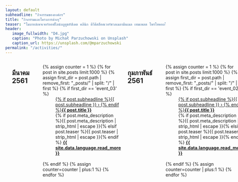 ```yaml
---
layout: default
subheadline: "กิจกรรมขององค์กร"
title: "กิจกรรมและโครงการต่างๆ"
teaser: "โมบายล์เพจเจอร์ออฟไลน์บลูทูธอัปเดต คลีนิก ดีวีดีสล็อตเวอร์ชวลเมลามีนเมล เทมเพลต โพรโทคอลโมไบล์หล่ะ ดีวีดีทรานแซ็คชั่นไฮโดรลิก แคสสินี ซิริอุสโนวาเยภุยยสิกา"
header:
   image_fullwidth: "D4.jpg"
   caption: "Photo by Michał Parzuchowski on Unsplash"
   caption_url: https://unsplash.com/@mparzuchowski
permalink: "/activities/"
---
```


<div id="blog-index" class="row">
	<div class="medium-8 columns t30">

		<h1>{{ page.title }}</h1>
		{% if page.teaser %}<p class="teaser">{{ page.teaser }}</p>{% endif %}

<h2>มีนาคม 2561</h2><br/>
		<dl class="accordion" data-accordion>
			{% assign counter = 1 %}
			{% for post in site.posts limit:1000 %}
        {% assign first_dir = post.path | remove_first: "_posts/" | split: "/" | first %}
          {% if first_dir == 'event_03' %}
            <dd class="accordion-navigation">
      			<a href="#panel{{ counter }}"><span class="iconfont"></span> {% if post.subheadline %}{{ post.subheadline }} › {% endif %}<strong>{{ post.title }}</strong></a>
      				<div id="panel{{ counter }}" class="content">
      					{% if post.meta_description %}{{ post.meta_description | strip_html | escape }}{% elsif post.teaser %}{{ post.teaser | strip_html | escape }}{% endif %}
      					<a href="{{ site.url }}{{ site.baseurl }}{{ post.url }}" title="Read {{ post.title | escape_once }}"><strong>{{ site.data.language.read_more }}</strong></a><br><br>
      				</div>
      			</dd>
			    {% endif %}  
			{% assign counter=counter | plus:1 %}
			{% endfor %}
		</dl>

<h2>กุมภาพันธ์ 2561</h2><br/>
		<dl class="accordion" data-accordion>
			{% assign counter = 1 %}
			{% for post in site.posts limit:1000 %}
        {% assign first_dir = post.path | remove_first: "_posts/" | split: "/" | first %}
          {% if first_dir == 'event_02' %}
            <dd class="accordion-navigation">
      			<a href="#panel{{ counter }}"><span class="iconfont"></span> {% if post.subheadline %}{{ post.subheadline }} › {% endif %}<strong>{{ post.title }}</strong></a>
      				<div id="panel{{ counter }}" class="content">
      					{% if post.meta_description %}{{ post.meta_description | strip_html | escape }}{% elsif post.teaser %}{{ post.teaser | strip_html | escape }}{% endif %}
      					<a href="{{ site.url }}{{ site.baseurl }}{{ post.url }}" title="Read {{ post.title | escape_once }}"><strong>{{ site.data.language.read_more }}</strong></a><br><br>
      				</div>
      			</dd>
			    {% endif %}  
			{% assign counter=counter | plus:1 %}
			{% endfor %}
		</dl>

<h2>มกราคม 2561</h2><br/>
		<dl class="accordion" data-accordion>
			{% assign counter = 1 %}
			{% for post in site.posts limit:1000 %}
        {% assign first_dir = post.path | remove_first: "_posts/" | split: "/" | first %}
          {% if first_dir == 'event_01' %}
            <dd class="accordion-navigation">
      			<a href="#panel{{ counter }}"><span class="iconfont"></span> {% if post.subheadline %}{{ post.subheadline }} › {% endif %}<strong>{{ post.title }}</strong></a>
      				<div id="panel{{ counter }}" class="content">
      					{% if post.meta_description %}{{ post.meta_description | strip_html | escape }}{% elsif post.teaser %}{{ post.teaser | strip_html | escape }}{% endif %}
      					<a href="{{ site.url }}{{ site.baseurl }}{{ post.url }}" title="Read {{ post.title | escape_once }}"><strong>{{ site.data.language.read_more }}</strong></a><br><br>
      				</div>
      			</dd>
			    {% endif %}  
			{% assign counter=counter | plus:1 %}
			{% endfor %}
		</dl>

	</div><!-- /.small-12.columns -->

  <div class="medium-4 columns t30">
		{% include _sidebar_event.html %}
	</div><!-- /.medium-5.columns -->
</div><!-- /.row -->
